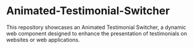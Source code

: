 # Animated-Testimonial-Switcher
This repository showcases an Animated Testimonial Switcher, a dynamic web component designed to enhance the presentation of testimonials on websites or web applications.
